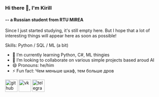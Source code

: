 ### Hi there 👋, I'm Kirill
#### -- a Russian student from RTU MIREA

Since I just started studying, it's still empty here. But I hope that a lot of interesting things will appear here as soon as possible!

Skills: Python / SQL / ML (a bit)

- 🌱 I’m currently learning Python, C#, ML thingies 
- 👯 I’m looking to collaborate on various simple projects based aroud AI 
- 😄 Pronouns: he/him 
- ⚡ Fun fact: Чем меньше шкаф, тем больше дров 


[<img src='https://cdn.jsdelivr.net/npm/simple-icons@3.0.1/icons/github.svg' alt='github' height='40'>](https://github.com/chaberis)  [<img src='https://cdn.jsdelivr.net/npm/simple-icons@3.0.1/icons/vk.svg' alt='vk' height='40'>](https://vk.com/chaberis)  [<img src='https://cdn.jsdelivr.net/npm/simple-icons@3.0.1/icons/telegram.svg' alt='telegram' height='40'>](https://t.me/chsberis)  
